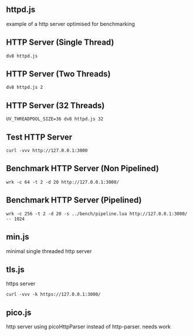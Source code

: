 ## httpd.js

example of a http server optimised for benchmarking


## HTTP Server (Single Thread)

```
dv8 httpd.js
```

## HTTP Server (Two Threads)

```
dv8 httpd.js 2
```

## HTTP Server (32 Threads)

```
UV_THREADPOOL_SIZE=36 dv8 httpd.js 32
```

## Test HTTP Server
```
curl -vvv http://127.0.0.1:3000
```

## Benchmark HTTP Server (Non Pipelined)
```
wrk -c 64 -t 2 -d 20 http://127.0.0.1:3000/
```

## Benchmark HTTP Server (Pipelined)
```
wrk -c 256 -t 2 -d 20 -s ../bench/pipeline.lua http://127.0.0.1:3000/ -- 1024
```

## min.js

minimal single threaded http server

## tls.js

https server

```
curl -vvv -k https://127.0.0.1:3000/
```

## pico.js

http server using picoHttpParser instead of http-parser. needs work
